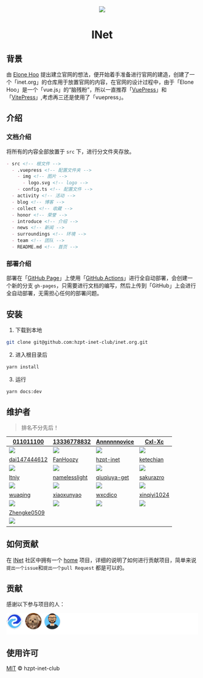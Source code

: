 <div align="center">
  <img with="100px" height="100px" src="https://hzpt-inet-club.github.io/inet.org/img/logo.svg">
</div>

<h1 align="center">INet</h1>

## 背景

由 [Elone Hoo](https://github.com/xiaoxunyao) 提出建立官网的想法，便开始着手准备进行官网的建造，创建了一个「inet.org」的仓库用于放置官网的内容，在官网的设计过程中，由于「Elone Hoo」是一个「vue.js」的“脑残粉”，所以一直推荐「[VuePress](https://v2.vuepress.vuejs.org/)」和「[VitePress](https://vitepress.vuejs.org/)」,考虑再三还是使用了「vuepress」。

## 介绍

### 文档介绍

将所有的内容全部放置于 `src` 下，进行分文件夹存放。

```markdown
- src <!-- 根文件 -->
  - .vuepress <!-- 配置文件夹 -->
    - img <!-- 图片 -->
      - logo.svg <!-- logo -->
    - config.ts <!-- 配置文件 -->
  - activity <!-- 活动 -->
  - blog <!-- 博客 -->
  - collect <!-- 收藏 -->
  - honor <!-- 荣誉 -->
  - introduce <!-- 介绍 -->
  - news <!-- 新闻 -->
  - surroundings <!-- 环境 -->
  - team <!-- 团队 -->
  - README.md <!-- 首页 -->
```

### 部署介绍

部署在「[GitHub Page](https://pages.github.com/)」上使用「[GitHub Actions](https://github.com/features/actions)」进行全自动部署，会创建一个新的分支 `gh-pages`，只需要进行文档的编写，然后上传到「GitHub」上会进行全自动部署，无需担心任何的部署问题。

## 安装

1. 下载到本地

```bash
git clone git@github.com:hzpt-inet-club/inet.org.git
```

2. 进入根目录后

```bash
yarn install
```

3. 运行

```bash
yarn docs:dev
```

## 维护者

> 排名不分先后！

| [011011100](https://github.com/011011100) | [13336778832](https://github.com/13336778832) | [Annnnnnovice](https://github.com/Annnnnnovice) | [Cxl-Xc](https://github.com/Cxl-Xc) |
| --- | --- | --- | --- |
| [<img wigth="100px" height="100px" src="https://avatars.githubusercontent.com/u/74953343?v=4">]() | [<img wigth="100px" height="100px" src="https://avatars.githubusercontent.com/u/86935263?v=4">](https://github.com/13336778832) | [<img wigth="100px" height="100px" src="https://avatars.githubusercontent.com/u/70246022?v=4">](https://github.com/Annnnnnovice) | [<img wigth="100px" height="100px" src="https://avatars.githubusercontent.com/u/86834550?v=4">](https://github.com/Cxl-Xc) |
| [dai147444612](https://github.com/dai147444612) | [FanHoozy](https://github.com/FanHoozy) | [hzpt-inet](https://github.com/hzpt-inet) | [ketechian](https://github.com/ketechian) |
| [<img wigth="100px" height="100px" src="https://avatars.githubusercontent.com/u/80606978?v=4">](https://github.com/dai147444612) | [<img wigth="100px" height="100px" src="https://avatars.githubusercontent.com/u/63771111?v=4">](https://github.com/FanHoozy) | [<img wigth="100px" height="100px" src="https://avatars.githubusercontent.com/u/88970987?v=4">](https://github.com/hzpt-inet) | [<img wigth="100px" height="100px" src="https://avatars.githubusercontent.com/u/88971894?v=4">](https://github.com/ketechian) |
| [ltniy](https://github.com/ltniy) | [namelesslight](https://github.com/namelesslight) | [qiuqiuya-get](https://github.com/qiuqiuya-get) | [sakurazro](https://github.com/sakurazro) |
| [<img wigth="100px" height="100px" src="https://avatars.githubusercontent.com/u/92360697?v=4">](https://github.com/ltniy) | [<img wigth="100px" height="100px" src="https://avatars.githubusercontent.com/u/87255211?v=4">](https://github.com/namelesslight) | [<img wigth="100px" height="100px" src="https://avatars.githubusercontent.com/u/71318039?v=4">](https://github.com/qiuqiuya-get) | [<img wigth="100px" height="100px" src="https://avatars.githubusercontent.com/u/83265180?v=4">](https://github.com/sakurazro) |
| [wuaqing](https://github.com/wuaqing) | [xiaoxunyao](https://github.com/xiaoxunyao) | [wxcdico](https://github.com/wxcdico) | [xinqiyi1024](https://github.com/xinqiyi1024) |
| [<img wigth="100px" height="100px" src="https://avatars.githubusercontent.com/u/69466837?v=4">](https://github.com/wuaqing) | [<img wigth="100px" height="100px" src="https://avatars.githubusercontent.com/u/43719490?v=4">](https://github.com/xiaoxunyao) | [<img wigth="100px" height="100px" src="https://avatars.githubusercontent.com/u/90119703?v=4">](https://github.com/wxcdico) | [<img wigth="100px" height="100px" src="https://avatars.githubusercontent.com/u/90031847?v=4">](https://github.com/xinqiyi1024) |
| [Zhengke0509](https://github.com/Zhengke0509) |  |  |  |
| [<img wigth="100px" height="100px" src="https://avatars.githubusercontent.com/u/82481893?v=4">](https://github.com/Zhengke0509) |  |  |  |

## 如何贡献

在 [INet](https://github.com/hzpt-inet-club) 社区中拥有一个 [home](https://github.com/hzpt-inet-club/home) 项目，详细的说明了如何进行贡献项目，简单来说`提出一个issue`和`提出一个pull Request` 都是可以的。

## 贡献

感谢以下参与项目的人：

[![contributors](/contributors/inet.org-contributors.svg)](https://github.com/hzpt-inet-club/inet.org/graphs/contributors)

## 使用许可

[MIT](https://github.com/hzpt-inet-club/inet.org/blob/master/LICENSE) © hzpt-inet-club
